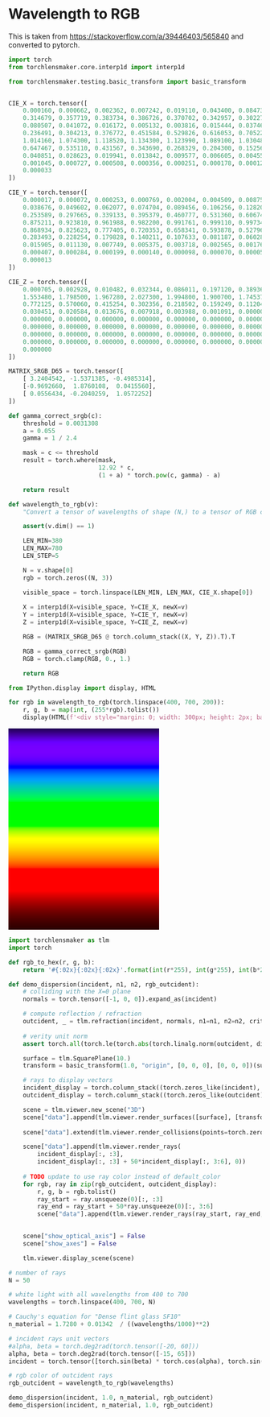 # Wavelength to RGB

This is taken from https://stackoverflow.com/a/39446403/565840 and converted to pytorch.


```python
import torch
from torchlensmaker.core.interp1d import interp1d

from torchlensmaker.testing.basic_transform import basic_transform


CIE_X = torch.tensor([
    0.000160, 0.000662, 0.002362, 0.007242, 0.019110, 0.043400, 0.084736, 0.140638, 0.204492, 0.264737,
    0.314679, 0.357719, 0.383734, 0.386726, 0.370702, 0.342957, 0.302273, 0.254085, 0.195618, 0.132349,
    0.080507, 0.041072, 0.016172, 0.005132, 0.003816, 0.015444, 0.037465, 0.071358, 0.117749, 0.172953,
    0.236491, 0.304213, 0.376772, 0.451584, 0.529826, 0.616053, 0.705224, 0.793832, 0.878655, 0.951162,
    1.014160, 1.074300, 1.118520, 1.134300, 1.123990, 1.089100, 1.030480, 0.950740, 0.856297, 0.754930,
    0.647467, 0.535110, 0.431567, 0.343690, 0.268329, 0.204300, 0.152568, 0.112210, 0.081261, 0.057930,
    0.040851, 0.028623, 0.019941, 0.013842, 0.009577, 0.006605, 0.004553, 0.003145, 0.002175, 0.001506,
    0.001045, 0.000727, 0.000508, 0.000356, 0.000251, 0.000178, 0.000126, 0.000090, 0.000065, 0.000046,
    0.000033
])

CIE_Y = torch.tensor([
    0.000017, 0.000072, 0.000253, 0.000769, 0.002004, 0.004509, 0.008756, 0.014456, 0.021391, 0.029497,
    0.038676, 0.049602, 0.062077, 0.074704, 0.089456, 0.106256, 0.128201, 0.152761, 0.185190, 0.219940,
    0.253589, 0.297665, 0.339133, 0.395379, 0.460777, 0.531360, 0.606741, 0.685660, 0.761757, 0.823330,
    0.875211, 0.923810, 0.961988, 0.982200, 0.991761, 0.999110, 0.997340, 0.982380, 0.955552, 0.915175,
    0.868934, 0.825623, 0.777405, 0.720353, 0.658341, 0.593878, 0.527963, 0.461834, 0.398057, 0.339554,
    0.283493, 0.228254, 0.179828, 0.140211, 0.107633, 0.081187, 0.060281, 0.044096, 0.031800, 0.022602,
    0.015905, 0.011130, 0.007749, 0.005375, 0.003718, 0.002565, 0.001768, 0.001222, 0.000846, 0.000586,
    0.000407, 0.000284, 0.000199, 0.000140, 0.000098, 0.000070, 0.000050, 0.000036, 0.000025, 0.000018,
    0.000013
])

CIE_Z = torch.tensor([
    0.000705, 0.002928, 0.010482, 0.032344, 0.086011, 0.197120, 0.389366, 0.656760, 0.972542, 1.282500,
    1.553480, 1.798500, 1.967280, 2.027300, 1.994800, 1.900700, 1.745370, 1.554900, 1.317560, 1.030200,
    0.772125, 0.570060, 0.415254, 0.302356, 0.218502, 0.159249, 0.112044, 0.082248, 0.060709, 0.043050,
    0.030451, 0.020584, 0.013676, 0.007918, 0.003988, 0.001091, 0.000000, 0.000000, 0.000000, 0.000000,
    0.000000, 0.000000, 0.000000, 0.000000, 0.000000, 0.000000, 0.000000, 0.000000, 0.000000, 0.000000,
    0.000000, 0.000000, 0.000000, 0.000000, 0.000000, 0.000000, 0.000000, 0.000000, 0.000000, 0.000000,
    0.000000, 0.000000, 0.000000, 0.000000, 0.000000, 0.000000, 0.000000, 0.000000, 0.000000, 0.000000,
    0.000000, 0.000000, 0.000000, 0.000000, 0.000000, 0.000000, 0.000000, 0.000000, 0.000000, 0.000000,
    0.000000
])

MATRIX_SRGB_D65 = torch.tensor([
    [ 3.2404542, -1.5371385, -0.4985314],
    [-0.9692660,  1.8760108,  0.0415560],
    [ 0.0556434, -0.2040259,  1.0572252]
])

def gamma_correct_srgb(c):
    threshold = 0.0031308
    a = 0.055
    gamma = 1 / 2.4

    mask = c <= threshold
    result = torch.where(mask, 
                         12.92 * c, 
                         (1 + a) * torch.pow(c, gamma) - a)

    return result

def wavelength_to_rgb(v):
    "Convert a tensor of wavelengths of shape (N,) to a tensor of RGB colors of shape (N, 3)"

    assert(v.dim() == 1)

    LEN_MIN=380
    LEN_MAX=780
    LEN_STEP=5

    N = v.shape[0]
    rgb = torch.zeros((N, 3))

    visible_space = torch.linspace(LEN_MIN, LEN_MAX, CIE_X.shape[0])
    
    X = interp1d(X=visible_space, Y=CIE_X, newX=v)
    Y = interp1d(X=visible_space, Y=CIE_Y, newX=v)
    Z = interp1d(X=visible_space, Y=CIE_Z, newX=v)

    RGB = (MATRIX_SRGB_D65 @ torch.column_stack((X, Y, Z)).T).T

    RGB = gamma_correct_srgb(RGB)
    RGB = torch.clamp(RGB, 0., 1.)

    return RGB

```


```python
from IPython.display import display, HTML

for rgb in wavelength_to_rgb(torch.linspace(400, 700, 200)):
    r, g, b = map(int, (255*rgb).tolist())
    display(HTML(f'<div style="margin: 0; width: 300px; height: 2px; background: rgb({r} {g} {b})"></div>'))
```


<div style="margin: 0; width: 300px; height: 2px; background: rgb(33 0 85)"></div>



<div style="margin: 0; width: 300px; height: 2px; background: rgb(40 0 99)"></div>



<div style="margin: 0; width: 300px; height: 2px; background: rgb(46 0 112)"></div>



<div style="margin: 0; width: 300px; height: 2px; background: rgb(51 0 123)"></div>



<div style="margin: 0; width: 300px; height: 2px; background: rgb(57 0 137)"></div>



<div style="margin: 0; width: 300px; height: 2px; background: rgb(64 0 151)"></div>



<div style="margin: 0; width: 300px; height: 2px; background: rgb(69 0 164)"></div>



<div style="margin: 0; width: 300px; height: 2px; background: rgb(75 0 178)"></div>



<div style="margin: 0; width: 300px; height: 2px; background: rgb(81 0 192)"></div>



<div style="margin: 0; width: 300px; height: 2px; background: rgb(86 0 206)"></div>



<div style="margin: 0; width: 300px; height: 2px; background: rgb(91 0 218)"></div>



<div style="margin: 0; width: 300px; height: 2px; background: rgb(96 0 231)"></div>



<div style="margin: 0; width: 300px; height: 2px; background: rgb(100 0 244)"></div>



<div style="margin: 0; width: 300px; height: 2px; background: rgb(105 0 255)"></div>



<div style="margin: 0; width: 300px; height: 2px; background: rgb(108 0 255)"></div>



<div style="margin: 0; width: 300px; height: 2px; background: rgb(111 0 255)"></div>



<div style="margin: 0; width: 300px; height: 2px; background: rgb(113 0 255)"></div>



<div style="margin: 0; width: 300px; height: 2px; background: rgb(116 0 255)"></div>



<div style="margin: 0; width: 300px; height: 2px; background: rgb(117 0 255)"></div>



<div style="margin: 0; width: 300px; height: 2px; background: rgb(118 0 255)"></div>



<div style="margin: 0; width: 300px; height: 2px; background: rgb(119 0 255)"></div>



<div style="margin: 0; width: 300px; height: 2px; background: rgb(119 0 255)"></div>



<div style="margin: 0; width: 300px; height: 2px; background: rgb(119 0 255)"></div>



<div style="margin: 0; width: 300px; height: 2px; background: rgb(119 0 255)"></div>



<div style="margin: 0; width: 300px; height: 2px; background: rgb(118 0 255)"></div>



<div style="margin: 0; width: 300px; height: 2px; background: rgb(116 0 255)"></div>



<div style="margin: 0; width: 300px; height: 2px; background: rgb(114 0 255)"></div>



<div style="margin: 0; width: 300px; height: 2px; background: rgb(111 0 255)"></div>



<div style="margin: 0; width: 300px; height: 2px; background: rgb(107 0 255)"></div>



<div style="margin: 0; width: 300px; height: 2px; background: rgb(103 0 255)"></div>



<div style="margin: 0; width: 300px; height: 2px; background: rgb(99 0 255)"></div>



<div style="margin: 0; width: 300px; height: 2px; background: rgb(92 0 255)"></div>



<div style="margin: 0; width: 300px; height: 2px; background: rgb(84 0 255)"></div>



<div style="margin: 0; width: 300px; height: 2px; background: rgb(75 0 255)"></div>



<div style="margin: 0; width: 300px; height: 2px; background: rgb(64 0 255)"></div>



<div style="margin: 0; width: 300px; height: 2px; background: rgb(49 0 255)"></div>



<div style="margin: 0; width: 300px; height: 2px; background: rgb(26 0 255)"></div>



<div style="margin: 0; width: 300px; height: 2px; background: rgb(0 0 255)"></div>



<div style="margin: 0; width: 300px; height: 2px; background: rgb(0 0 255)"></div>



<div style="margin: 0; width: 300px; height: 2px; background: rgb(0 7 255)"></div>



<div style="margin: 0; width: 300px; height: 2px; background: rgb(0 43 255)"></div>



<div style="margin: 0; width: 300px; height: 2px; background: rgb(0 63 255)"></div>



<div style="margin: 0; width: 300px; height: 2px; background: rgb(0 78 255)"></div>



<div style="margin: 0; width: 300px; height: 2px; background: rgb(0 89 255)"></div>



<div style="margin: 0; width: 300px; height: 2px; background: rgb(0 102 255)"></div>



<div style="margin: 0; width: 300px; height: 2px; background: rgb(0 113 255)"></div>



<div style="margin: 0; width: 300px; height: 2px; background: rgb(0 123 255)"></div>



<div style="margin: 0; width: 300px; height: 2px; background: rgb(0 132 255)"></div>



<div style="margin: 0; width: 300px; height: 2px; background: rgb(0 141 255)"></div>



<div style="margin: 0; width: 300px; height: 2px; background: rgb(0 149 255)"></div>



<div style="margin: 0; width: 300px; height: 2px; background: rgb(0 156 255)"></div>



<div style="margin: 0; width: 300px; height: 2px; background: rgb(0 162 248)"></div>



<div style="margin: 0; width: 300px; height: 2px; background: rgb(0 169 238)"></div>



<div style="margin: 0; width: 300px; height: 2px; background: rgb(0 174 227)"></div>



<div style="margin: 0; width: 300px; height: 2px; background: rgb(0 180 218)"></div>



<div style="margin: 0; width: 300px; height: 2px; background: rgb(0 186 209)"></div>



<div style="margin: 0; width: 300px; height: 2px; background: rgb(0 192 198)"></div>



<div style="margin: 0; width: 300px; height: 2px; background: rgb(0 197 189)"></div>



<div style="margin: 0; width: 300px; height: 2px; background: rgb(0 201 180)"></div>



<div style="margin: 0; width: 300px; height: 2px; background: rgb(0 206 171)"></div>



<div style="margin: 0; width: 300px; height: 2px; background: rgb(0 210 161)"></div>



<div style="margin: 0; width: 300px; height: 2px; background: rgb(0 215 153)"></div>



<div style="margin: 0; width: 300px; height: 2px; background: rgb(0 219 144)"></div>



<div style="margin: 0; width: 300px; height: 2px; background: rgb(0 224 134)"></div>



<div style="margin: 0; width: 300px; height: 2px; background: rgb(0 229 126)"></div>



<div style="margin: 0; width: 300px; height: 2px; background: rgb(0 233 117)"></div>



<div style="margin: 0; width: 300px; height: 2px; background: rgb(0 238 107)"></div>



<div style="margin: 0; width: 300px; height: 2px; background: rgb(0 242 97)"></div>



<div style="margin: 0; width: 300px; height: 2px; background: rgb(0 246 88)"></div>



<div style="margin: 0; width: 300px; height: 2px; background: rgb(0 251 77)"></div>



<div style="margin: 0; width: 300px; height: 2px; background: rgb(0 255 65)"></div>



<div style="margin: 0; width: 300px; height: 2px; background: rgb(0 255 52)"></div>



<div style="margin: 0; width: 300px; height: 2px; background: rgb(0 255 33)"></div>



<div style="margin: 0; width: 300px; height: 2px; background: rgb(0 255 0)"></div>



<div style="margin: 0; width: 300px; height: 2px; background: rgb(0 255 0)"></div>



<div style="margin: 0; width: 300px; height: 2px; background: rgb(0 255 0)"></div>



<div style="margin: 0; width: 300px; height: 2px; background: rgb(0 255 0)"></div>



<div style="margin: 0; width: 300px; height: 2px; background: rgb(0 255 0)"></div>



<div style="margin: 0; width: 300px; height: 2px; background: rgb(0 255 0)"></div>



<div style="margin: 0; width: 300px; height: 2px; background: rgb(0 255 0)"></div>



<div style="margin: 0; width: 300px; height: 2px; background: rgb(0 255 0)"></div>



<div style="margin: 0; width: 300px; height: 2px; background: rgb(0 255 0)"></div>



<div style="margin: 0; width: 300px; height: 2px; background: rgb(0 255 0)"></div>



<div style="margin: 0; width: 300px; height: 2px; background: rgb(0 255 0)"></div>



<div style="margin: 0; width: 300px; height: 2px; background: rgb(0 255 0)"></div>



<div style="margin: 0; width: 300px; height: 2px; background: rgb(0 255 0)"></div>



<div style="margin: 0; width: 300px; height: 2px; background: rgb(0 255 0)"></div>



<div style="margin: 0; width: 300px; height: 2px; background: rgb(0 255 0)"></div>



<div style="margin: 0; width: 300px; height: 2px; background: rgb(0 255 0)"></div>



<div style="margin: 0; width: 300px; height: 2px; background: rgb(0 255 0)"></div>



<div style="margin: 0; width: 300px; height: 2px; background: rgb(0 255 0)"></div>



<div style="margin: 0; width: 300px; height: 2px; background: rgb(0 255 0)"></div>



<div style="margin: 0; width: 300px; height: 2px; background: rgb(0 255 0)"></div>



<div style="margin: 0; width: 300px; height: 2px; background: rgb(0 255 0)"></div>



<div style="margin: 0; width: 300px; height: 2px; background: rgb(0 255 0)"></div>



<div style="margin: 0; width: 300px; height: 2px; background: rgb(0 255 0)"></div>



<div style="margin: 0; width: 300px; height: 2px; background: rgb(0 255 0)"></div>



<div style="margin: 0; width: 300px; height: 2px; background: rgb(23 255 0)"></div>



<div style="margin: 0; width: 300px; height: 2px; background: rgb(80 255 0)"></div>



<div style="margin: 0; width: 300px; height: 2px; background: rgb(109 255 0)"></div>



<div style="margin: 0; width: 300px; height: 2px; background: rgb(132 255 0)"></div>



<div style="margin: 0; width: 300px; height: 2px; background: rgb(151 255 0)"></div>



<div style="margin: 0; width: 300px; height: 2px; background: rgb(168 255 0)"></div>



<div style="margin: 0; width: 300px; height: 2px; background: rgb(183 255 0)"></div>



<div style="margin: 0; width: 300px; height: 2px; background: rgb(197 255 0)"></div>



<div style="margin: 0; width: 300px; height: 2px; background: rgb(211 255 0)"></div>



<div style="margin: 0; width: 300px; height: 2px; background: rgb(223 255 0)"></div>



<div style="margin: 0; width: 300px; height: 2px; background: rgb(235 255 0)"></div>



<div style="margin: 0; width: 300px; height: 2px; background: rgb(246 255 0)"></div>



<div style="margin: 0; width: 300px; height: 2px; background: rgb(255 255 0)"></div>



<div style="margin: 0; width: 300px; height: 2px; background: rgb(255 255 0)"></div>



<div style="margin: 0; width: 300px; height: 2px; background: rgb(255 255 0)"></div>



<div style="margin: 0; width: 300px; height: 2px; background: rgb(255 251 0)"></div>



<div style="margin: 0; width: 300px; height: 2px; background: rgb(255 247 0)"></div>



<div style="margin: 0; width: 300px; height: 2px; background: rgb(255 241 0)"></div>



<div style="margin: 0; width: 300px; height: 2px; background: rgb(255 236 0)"></div>



<div style="margin: 0; width: 300px; height: 2px; background: rgb(255 230 0)"></div>



<div style="margin: 0; width: 300px; height: 2px; background: rgb(255 225 0)"></div>



<div style="margin: 0; width: 300px; height: 2px; background: rgb(255 219 0)"></div>



<div style="margin: 0; width: 300px; height: 2px; background: rgb(255 212 0)"></div>



<div style="margin: 0; width: 300px; height: 2px; background: rgb(255 206 0)"></div>



<div style="margin: 0; width: 300px; height: 2px; background: rgb(255 200 0)"></div>



<div style="margin: 0; width: 300px; height: 2px; background: rgb(255 193 0)"></div>



<div style="margin: 0; width: 300px; height: 2px; background: rgb(255 186 0)"></div>



<div style="margin: 0; width: 300px; height: 2px; background: rgb(255 179 0)"></div>



<div style="margin: 0; width: 300px; height: 2px; background: rgb(255 172 0)"></div>



<div style="margin: 0; width: 300px; height: 2px; background: rgb(255 164 0)"></div>



<div style="margin: 0; width: 300px; height: 2px; background: rgb(255 157 0)"></div>



<div style="margin: 0; width: 300px; height: 2px; background: rgb(255 149 0)"></div>



<div style="margin: 0; width: 300px; height: 2px; background: rgb(255 140 0)"></div>



<div style="margin: 0; width: 300px; height: 2px; background: rgb(255 132 0)"></div>



<div style="margin: 0; width: 300px; height: 2px; background: rgb(255 123 0)"></div>



<div style="margin: 0; width: 300px; height: 2px; background: rgb(255 113 0)"></div>



<div style="margin: 0; width: 300px; height: 2px; background: rgb(255 103 0)"></div>



<div style="margin: 0; width: 300px; height: 2px; background: rgb(255 93 0)"></div>



<div style="margin: 0; width: 300px; height: 2px; background: rgb(255 81 0)"></div>



<div style="margin: 0; width: 300px; height: 2px; background: rgb(255 68 0)"></div>



<div style="margin: 0; width: 300px; height: 2px; background: rgb(255 54 0)"></div>



<div style="margin: 0; width: 300px; height: 2px; background: rgb(255 36 0)"></div>



<div style="margin: 0; width: 300px; height: 2px; background: rgb(255 0 0)"></div>



<div style="margin: 0; width: 300px; height: 2px; background: rgb(255 0 0)"></div>



<div style="margin: 0; width: 300px; height: 2px; background: rgb(255 0 0)"></div>



<div style="margin: 0; width: 300px; height: 2px; background: rgb(255 0 0)"></div>



<div style="margin: 0; width: 300px; height: 2px; background: rgb(255 0 0)"></div>



<div style="margin: 0; width: 300px; height: 2px; background: rgb(255 0 0)"></div>



<div style="margin: 0; width: 300px; height: 2px; background: rgb(255 0 0)"></div>



<div style="margin: 0; width: 300px; height: 2px; background: rgb(255 0 0)"></div>



<div style="margin: 0; width: 300px; height: 2px; background: rgb(255 0 0)"></div>



<div style="margin: 0; width: 300px; height: 2px; background: rgb(255 0 0)"></div>



<div style="margin: 0; width: 300px; height: 2px; background: rgb(255 0 0)"></div>



<div style="margin: 0; width: 300px; height: 2px; background: rgb(255 0 0)"></div>



<div style="margin: 0; width: 300px; height: 2px; background: rgb(255 0 0)"></div>



<div style="margin: 0; width: 300px; height: 2px; background: rgb(255 0 0)"></div>



<div style="margin: 0; width: 300px; height: 2px; background: rgb(255 0 0)"></div>



<div style="margin: 0; width: 300px; height: 2px; background: rgb(255 0 0)"></div>



<div style="margin: 0; width: 300px; height: 2px; background: rgb(255 0 0)"></div>



<div style="margin: 0; width: 300px; height: 2px; background: rgb(255 0 0)"></div>



<div style="margin: 0; width: 300px; height: 2px; background: rgb(255 0 0)"></div>



<div style="margin: 0; width: 300px; height: 2px; background: rgb(255 0 0)"></div>



<div style="margin: 0; width: 300px; height: 2px; background: rgb(255 0 0)"></div>



<div style="margin: 0; width: 300px; height: 2px; background: rgb(255 0 0)"></div>



<div style="margin: 0; width: 300px; height: 2px; background: rgb(255 0 0)"></div>



<div style="margin: 0; width: 300px; height: 2px; background: rgb(247 0 0)"></div>



<div style="margin: 0; width: 300px; height: 2px; background: rgb(239 0 0)"></div>



<div style="margin: 0; width: 300px; height: 2px; background: rgb(232 0 0)"></div>



<div style="margin: 0; width: 300px; height: 2px; background: rgb(224 0 0)"></div>



<div style="margin: 0; width: 300px; height: 2px; background: rgb(217 0 0)"></div>



<div style="margin: 0; width: 300px; height: 2px; background: rgb(210 0 0)"></div>



<div style="margin: 0; width: 300px; height: 2px; background: rgb(202 0 0)"></div>



<div style="margin: 0; width: 300px; height: 2px; background: rgb(194 0 0)"></div>



<div style="margin: 0; width: 300px; height: 2px; background: rgb(187 0 0)"></div>



<div style="margin: 0; width: 300px; height: 2px; background: rgb(180 0 0)"></div>



<div style="margin: 0; width: 300px; height: 2px; background: rgb(173 0 0)"></div>



<div style="margin: 0; width: 300px; height: 2px; background: rgb(166 0 0)"></div>



<div style="margin: 0; width: 300px; height: 2px; background: rgb(160 0 0)"></div>



<div style="margin: 0; width: 300px; height: 2px; background: rgb(153 0 0)"></div>



<div style="margin: 0; width: 300px; height: 2px; background: rgb(146 0 0)"></div>



<div style="margin: 0; width: 300px; height: 2px; background: rgb(140 0 0)"></div>



<div style="margin: 0; width: 300px; height: 2px; background: rgb(134 0 0)"></div>



<div style="margin: 0; width: 300px; height: 2px; background: rgb(128 0 0)"></div>



<div style="margin: 0; width: 300px; height: 2px; background: rgb(122 0 0)"></div>



<div style="margin: 0; width: 300px; height: 2px; background: rgb(117 0 0)"></div>



<div style="margin: 0; width: 300px; height: 2px; background: rgb(111 0 0)"></div>



<div style="margin: 0; width: 300px; height: 2px; background: rgb(106 0 0)"></div>



<div style="margin: 0; width: 300px; height: 2px; background: rgb(101 0 0)"></div>



<div style="margin: 0; width: 300px; height: 2px; background: rgb(96 0 0)"></div>



<div style="margin: 0; width: 300px; height: 2px; background: rgb(91 0 0)"></div>



<div style="margin: 0; width: 300px; height: 2px; background: rgb(87 0 0)"></div>



<div style="margin: 0; width: 300px; height: 2px; background: rgb(82 0 0)"></div>



<div style="margin: 0; width: 300px; height: 2px; background: rgb(77 0 0)"></div>



<div style="margin: 0; width: 300px; height: 2px; background: rgb(74 0 0)"></div>



<div style="margin: 0; width: 300px; height: 2px; background: rgb(70 0 0)"></div>



<div style="margin: 0; width: 300px; height: 2px; background: rgb(66 0 0)"></div>



<div style="margin: 0; width: 300px; height: 2px; background: rgb(62 0 0)"></div>



<div style="margin: 0; width: 300px; height: 2px; background: rgb(59 0 0)"></div>



<div style="margin: 0; width: 300px; height: 2px; background: rgb(56 0 0)"></div>



<div style="margin: 0; width: 300px; height: 2px; background: rgb(52 0 0)"></div>



<div style="margin: 0; width: 300px; height: 2px; background: rgb(50 0 0)"></div>



<div style="margin: 0; width: 300px; height: 2px; background: rgb(47 0 0)"></div>



<div style="margin: 0; width: 300px; height: 2px; background: rgb(44 0 0)"></div>



```python
import torchlensmaker as tlm
import torch

def rgb_to_hex(r, g, b):
    return '#{:02x}{:02x}{:02x}'.format(int(r*255), int(g*255), int(b*255))

def demo_dispersion(incident, n1, n2, rgb_outcident):
    # colliding with the X=0 plane
    normals = torch.tensor([-1, 0, 0]).expand_as(incident)

    # compute reflection / refraction
    outcident, _ = tlm.refraction(incident, normals, n1=n1, n2=n2, critical_angle="reflect")
    
    # verity unit norm
    assert torch.all(torch.le(torch.abs(torch.linalg.norm(outcident, dim=1) - 1.0), 1e-5))

    surface = tlm.SquarePlane(10.)
    transform = basic_transform(1.0, "origin", [0, 0, 0], [0, 0, 0])(surface)

    # rays to display vectors
    incident_display = torch.column_stack((torch.zeros_like(incident), -incident))
    outcident_display = torch.column_stack((torch.zeros_like(outcident), outcident))

    scene = tlm.viewer.new_scene("3D")
    scene["data"].append(tlm.viewer.render_surfaces([surface], [transform], dim=3))
    
    scene["data"].extend(tlm.viewer.render_collisions(points=torch.zeros((1, 3)), normals=[normals[0, :]]))

    scene["data"].append(tlm.viewer.render_rays(
        incident_display[:, :3],
        incident_display[:, :3] + 50*incident_display[:, 3:6], 0))
    
    # TODO update to use ray color instead of default_color
    for rgb, ray in zip(rgb_outcident, outcident_display):
        r, g, b = rgb.tolist()
        ray_start = ray.unsqueeze(0)[:, :3]
        ray_end = ray_start + 50*ray.unsqueeze(0)[:, 3:6]
        scene["data"].append(tlm.viewer.render_rays(ray_start, ray_end, 0, default_color=rgb_to_hex(r, g, b)))
        

    scene["show_optical_axis"] = False
    scene["show_axes"] = False

    tlm.viewer.display_scene(scene)

# number of rays
N = 50

# white light with all wavelengths from 400 to 700
wavelengths = torch.linspace(400, 700, N)

# Cauchy's equation for "Dense flint glass SF10"
n_material = 1.7280 + 0.01342  / ((wavelengths/1000)**2)

# incident rays unit vectors
#alpha, beta = torch.deg2rad(torch.tensor([-20, 60]))
alpha, beta = torch.deg2rad(torch.tensor([-15, 65]))
incident = torch.tensor([torch.sin(beta) * torch.cos(alpha), torch.sin(beta) * torch.sin(alpha), torch.cos(beta)]).expand((N, -1))

# rgb color of outcident rays
rgb_outcident = wavelength_to_rgb(wavelengths)

demo_dispersion(incident, 1.0, n_material, rgb_outcident)
demo_dispersion(incident, n_material, 1.0, rgb_outcident)
```


<TLMViewer src="./demo_dispersion_tlmviewer/demo_dispersion_0.json?url" />



<TLMViewer src="./demo_dispersion_tlmviewer/demo_dispersion_1.json?url" />


